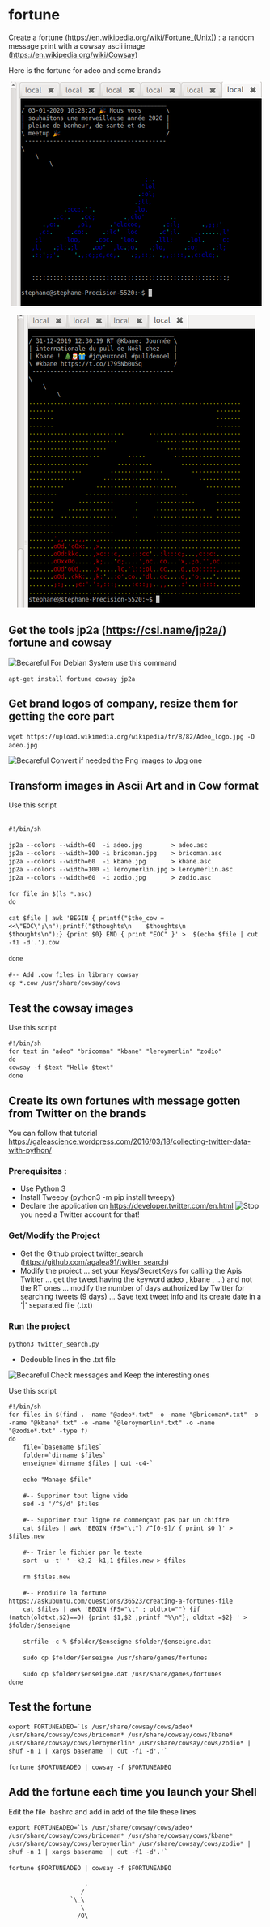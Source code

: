 # fortune
Create a fortune (https://en.wikipedia.org/wiki/Fortune_(Unix)) : a random message print with a cowsay ascii image (https://en.wikipedia.org/wiki/Cowsay)

Here is the fortune for adeo and some brands 

<p align="center"><img src="https://github.com/sls-adeo/fortune/blob/master/screenshotadeo.png" alt="Adeo Fortune"/></p>

<p align="center"><img src="https://github.com/sls-adeo/fortune/blob/master/screenshotkbane.png" alt="Kbane Fortune"/></p>




## Get the tools jp2a (https://csl.name/jp2a/) fortune and  cowsay

![Becareful](https://upload.wikimedia.org/wikipedia/en/thumb/f/f7/Nuvola_apps_important.svg/30px-Nuvola_apps_important.svg.png "Becareful") For Debian System use this command


`apt-get install fortune cowsay jp2a`


## Get brand logos of company, resize them for getting the core part 

`wget https://upload.wikimedia.org/wikipedia/fr/8/82/Adeo_logo.jpg -O adeo.jpg`
 
![Becareful](https://upload.wikimedia.org/wikipedia/en/thumb/f/f7/Nuvola_apps_important.svg/30px-Nuvola_apps_important.svg.png "Becareful") Convert if needed the Png images to Jpg one

## Transform images in Ascii Art and in Cow format

Use this script

```shell

#!/bin/sh

jp2a --colors --width=60  -i adeo.jpg        > adeo.asc
jp2a --colors --width=100 -i bricoman.jpg    > bricoman.asc
jp2a --colors --width=60  -i kbane.jpg       > kbane.asc
jp2a --colors --width=100 -i leroymerlin.jpg > leroymerlin.asc
jp2a --colors --width=60  -i zodio.jpg       > zodio.asc

for file in $(ls *.asc)
do
  
cat $file | awk 'BEGIN { printf("$the_cow = <<\"EOC\";\n");printf("$thoughts\n    $thoughts\n        $thoughts\n");} {print $0} END { print "EOC" }' >  $(echo $file | cut -f1 -d'.').cow

done  

#-- Add .cow files in library cowsay
cp *.cow /usr/share/cowsay/cows
```

## Test the cowsay images

Use this script

```shell
#!/bin/sh
for text in "adeo" "bricoman" "kbane" "leroymerlin" "zodio"
do
cowsay -f $text "Hello $text"
done
```

## Create its own fortunes with message gotten from Twitter on the brands 

You can follow that tutorial https://galeascience.wordpress.com/2016/03/18/collecting-twitter-data-with-python/

### Prerequisites : 

* Use Python 3
* Install Tweepy (python3 -m pip install tweepy)
* Declare the application on https://developer.twitter.com/en.html ![Stop](https://upload.wikimedia.org/wikipedia/en/thumb/f/f1/Stop_hand_nuvola.svg/30px-Stop_hand_nuvola.svg.png "Stop") you need a Twitter account for that!

### Get/Modify the Project

* Get the Github project twitter_search (https://github.com/agalea91/twitter_search)
* Modify the project 
	... set your Keys/SecretKeys for calling the Apis Twitter
  ... get the tweet having the keyword adeo , kbane , ...)  and not the RT ones
  ... modify the number of days authorized by Twitter for searching tweets (9 days) 
  ... Save text tweet info and its create date in a '|' separated file (.txt)


### Run the project

`python3 twitter_search.py`

* Dedouble lines in the .txt file 

![Becareful](https://upload.wikimedia.org/wikipedia/en/thumb/f/f7/Nuvola_apps_important.svg/30px-Nuvola_apps_important.svg.png "Becareful") Check messages and Keep the interesting ones

Use this script
 
```shell 
#!/bin/sh
for files in $(find . -name "@adeo*.txt" -o -name "@bricoman*.txt" -o -name "@kbane*.txt" -o -name "@leroymerlin*.txt" -o -name "@zodio*.txt" -type f)
do
  	file=`basename $files`
	folder=`dirname $files`
	enseigne=`dirname $files | cut -c4-`  	
  	
	echo "Manage $file"
 
	#-- Supprimer tout ligne vide
	sed -i '/^$/d' $files 

  	#-- Supprimer tout ligne ne commençant pas par un chiffre
  	cat $files | awk 'BEGIN {FS="\t"} /^[0-9]/ { print $0 }' > $files.new	
  
  	#-- Trier le fichier par le texte
  	sort -u -t'	' -k2,2 -k1,1 $files.new > $files 

	rm $files.new

	#-- Produire la fortune https://askubuntu.com/questions/36523/creating-a-fortunes-file
	cat $files | awk 'BEGIN {FS="\t" ; oldtxt=""} {if (match(oldtxt,$2)==0) {print $1,$2 ;printf "%\n"}; oldtxt =$2} ' > $folder/$enseigne

	strfile -c % $folder/$enseigne $folder/$enseigne.dat

	sudo cp $folder/$enseigne /usr/share/games/fortunes

	sudo cp $folder/$enseigne.dat /usr/share/games/fortunes
done
```

## Test the fortune  

```shell
export FORTUNEADEO=`ls /usr/share/cowsay/cows/adeo* /usr/share/cowsay/cows/bricoman* /usr/share/cowsay/cows/kbane* /usr/share/cowsay/cows/leroymerlin* /usr/share/cowsay/cows/zodio* | shuf -n 1 | xargs basename  | cut -f1 -d'.'` 
 
fortune $FORTUNEADEO | cowsay -f $FORTUNEADEO
```

## Add the fortune each time you launch your Shell 

Edit the file  .bashrc and add in add of the file these lines  

```shell
export FORTUNEADEO=`ls /usr/share/cowsay/cows/adeo* /usr/share/cowsay/cows/bricoman* /usr/share/cowsay/cows/kbane* /usr/share/cowsay/cows/leroymerlin* /usr/share/cowsay/cows/zodio* | shuf -n 1 | xargs basename  | cut -f1 -d'.'` 
 
fortune $FORTUNEADEO | cowsay -f $FORTUNEADEO
```



                         ,
                        /            
                     `\_\        
                        \         
                       /O\        

